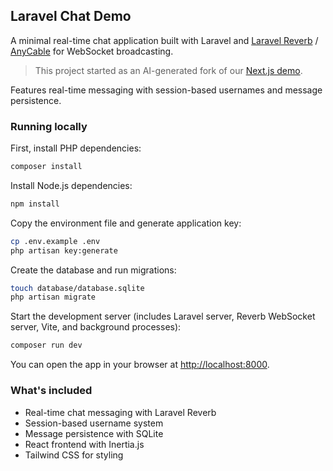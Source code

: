## Laravel Chat Demo

A minimal real-time chat application built with Laravel and [Laravel Reverb](https://laravel.com/docs/reverb) / [AnyCable](https://anycable.io) for WebSocket broadcasting.

> This project started as an AI-generated fork of our [Next.js demo](https://github.com/anycable/anycable-pubsub-nextjs).

Features real-time messaging with session-based usernames and message persistence.

### Running locally

First, install PHP dependencies:

```sh
composer install
```

Install Node.js dependencies:

```sh
npm install
```

Copy the environment file and generate application key:

```sh
cp .env.example .env
php artisan key:generate
```

Create the database and run migrations:

```sh
touch database/database.sqlite
php artisan migrate
```

Start the development server (includes Laravel server, Reverb WebSocket server, Vite, and background processes):

```sh
composer run dev
```

You can open the app in your browser at [http://localhost:8000](http://localhost:8000).

### What's included

- Real-time chat messaging with Laravel Reverb
- Session-based username system
- Message persistence with SQLite
- React frontend with Inertia.js
- Tailwind CSS for styling
